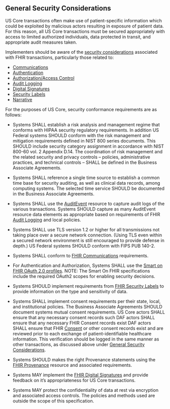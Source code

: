 
## General Security Considerations

US Core transactions often make use of patient-specific information which could be exploited by malicious actors resulting in exposure of patient data. For this reason, all US Core transactions must be secured appropriately with access to limited authorized individuals, data protected in transit, and appropriate audit measures taken.

Implementers should be aware of the [security considerations] associated with FHIR transactions, particularly those related to:

-   [Communications]
-   [Authentication]
-   [Authorization/Access Control]
-   [Audit Logging]
-   [Digital Signatures]
-   [Security Labels]
-   [Narrative]

For the purposes of US Core, security conformance requirements are as follows:


- Systems SHALL establish a risk analysis and management regime that conforms with HIPAA security regulatory requirements. In addition US Federal systems SHOULD conform with the risk management and mitigation requirements defined in NIST 800 series documents. This SHOULD include security category assignment in accordance with NIST 800-60 vol. 2 Appendix D.14. The coordination of risk management and the related security and privacy controls – policies, administrative practices, and technical controls – SHALL be defined in the Business Associate Agreements.
- Systems SHALL reference a single time source to establish a common time base for security auditing, as well as clinical data records, among computing systems. The selected time service SHOULD be documented in the Business Associate Agreements.

- Systems SHALL use the [AuditEvent] resource to capture audit logs of the various transactions. Systems SHOULD capture as many AuditEvent resource data elements as appropriate based on requirements of FHIR [Audit Logging] and local policies.
-   Systems SHALL use TLS version 1.2 or higher for all transmissions not taking place over a secure network connection.
    (Using TLS even within a secured network environment is still encouraged to provide defense in depth.) US Federal systems SHOULD conform with FIPS PUB 140-2.
-   Systems SHALL conform to [FHIR Communications] requirements.
-   For Authentication and Authorization, Systems SHALL use the [Smart on FHIR OAuth 2.0 profiles](http://docs.smarthealthit.org/authorization/). NOTE: The Smart On FHIR specifications include the required OAuth2 scopes for enabling security decisions.
-   Systems SHOULD implement requirements from [FHIR Security Labels] to provide information on the type and sensitivity of data.
-   Systems SHALL implement consent requirements per their state, local, and institutional policies. The Business Associate Agreements SHOULD document systems mutual consent requirements. US Core actors SHALL ensure that any necessary consent records such DAF actors SHALL ensure that any necessary FHIR Consent records exist DAF actors SHALL ensure that FHIR [Consent] or other consent records exist and are reviewed prior to each exchange of patient-identifiable healthcare information. This verification should be logged in the same manner as other transactions, as discussed above under [General Security Considerations].
-   Systems SHOULD makes the right Provenance statements using the [FHIR Provenance] resource and associated requirements.
-   Systems MAY implement the [FHIR Digital Signatures] and provide feedback on it’s appropriateness for US Core transactions.
-   Systems MAY protect the confidentiality of data at rest via encryption and associated access controls. The policies and methods used are outside the scope of this specification.


  [FHIR Communications]: {{site.data.fhir.path}}security.html#http
  [Smart On FHIR]: http://fhir-docs.smarthealthit.org/argonaut-dev/authorization/backend-services/
  [FHIR Security Labels]: {{site.data.fhir.path}}security-labels.html
  [General Security Considerations]: #general-security-considerations
  [FHIR Provenance]: {{site.data.fhir.path}}provenance.html
  [FHIR Digital Signatures]: {{site.data.fhir.path}}security.html#digital%20signatures

  [security considerations]: {{site.data.fhir.path}}security.html
  [Communications]: {{site.data.fhir.path}}security.html#http
  [Authentication]: {{site.data.fhir.path}}security.html#authentication
  [Authorization/Access Control]: {{site.data.fhir.path}}security.html#authorization/access%20control
  [Audit Logging]: {{site.data.fhir.path}}security.html#audit%20logging
  [Digital Signatures]: {{site.data.fhir.path}}security.html#digital%20signatures
  [Security Labels]: {{site.data.fhir.path}}security-labels.html
  [Narrative]: {{site.data.fhir.path}}security.html#narrative
  [AuditEvent]: {{site.data.fhir.path}}auditevent.html
  [Audit Logging]: {{site.data.fhir.path}}security.html#audit
  [Consent]: {{site.data.fhir.path}}consent.html
